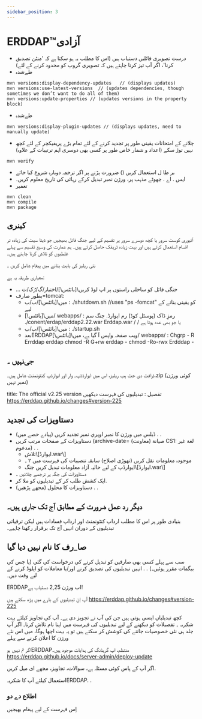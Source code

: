 ```yaml
---
sidebar_position: 3
---
```

# ERDDAP™آزادی
* درست تصویری فائلیں دستیاب ہیں (اس کا مطلب یہ ہو سکتا ہے کہ 'منٹن تصدیق کرنا'، اگر آپ تیز کرنا چاہتے ہیں کہ تصویری گروپ کو محدود کرنے کے لئے) 
* طےشدہ
```
mvn versions:display-dependency-updates   // (displays updates)
mvn versions:use-latest-versions  // (updates dependencies, though sometimes we don’t want to do all of them)
mvn versions:update-properties // (updates versions in the property block)
```
* طےشدہ
```
mvn versions:display-plugin-updates // (displays updates, need to manually update)
```
* چلانے کے امتحانات یقینی طور پر تجدید کرنے کے لئے تمام بڑے پریفیکچر کے لئے کچھ نہیں توڑ سکے (اعداد و شمار خاص طور پر کسی بھی دوسری اہم ترتیبات کے علاوہ) 
```
mvn verify
```
* بر طا ل استعمال کريں () ضرورت پڑنے پر اگر ترجمہ دوبارہ شروع کیا جائے
* ایس . اے . جھوٹے مذہب پر، ورژن نمبر تبدیل کرکے رہائی کی تاریخ معلوم کریں۔
* تعمیر
```
mvn clean
mvn compile
mvn package
```
## کینری
آئیوری کوسٹ سرور یا کچھ دوسرے سرور پر تقسیم کے لیے جنگ فائل بھیجیں جو ڈیٹا سیٹ کی زیادہ تر اقسام استعمال کرتے ہیں اور بہت زیادہ ٹریفک حاصل کرتے ہیں۔
ہم عمارت کی وسیع تقسیم سے پہلے غلطیوں کو تلاش کرنا چاہتے ہیں۔

نئی ریلیز کی بابت بتانے میں پیغام شامل کریں ۔

معیاری طریقہ یہ ہے:
* ... جنگی فائل کو ساحلی راستوں پر اپ لوڈ کریں\\[بائٹس\\]/اختیار/گ/رُک/ت
* بطور صارف=tomcat:
  * میں\\[بائٹس\\]/ب/ب :
./shutdown.sh //uses "ps -fomcat" کو یقینی بنانے کے لیے
  * میں\\[بائٹس\\]/ webapps/ :
رمزِ ڈاک (پوسٹل کوڈ)
رم ایوارڈ. جنگ
سم ./conent/erdap/erddap2.22.war Erddap.war / / یا جو بھی عدد ہوتا ہے
  * میں\\[بائٹس\\]/ب/ب :
./startup.sh
  * بعدERDDAPویب صفحہ واپس آ گیا ہے، میں\\[بائٹس\\]/ webapps/ :
Chgrp - R Errddap erddap
chmod -R G+rw erddap -
chmod -Ro-rwx Erdddap -

## جی‌نہیں ۔
ڈرافٹ دی جٹ ہب ریلیز، اس میں ایوارڈڈپ۔ وار اور ایوارڈپ کنٹونمنٹ شامل ہیں۔.zip  (کوئی ورژن نمبر نہیں) 

title: The official v2.25 version
تفصیل : تبدیلیوں کی فہرست دیکھیں
       https://erddap.github.io/changes#version-225
 

## دستاویزات کی تجدید
* ڈبلس ميں ورژن کا نمبر اوپري نمبر تجدید کريں (پیادے حصے میں) . .
* دستاویزات کے صفحات مرتب کريں (archive-date= (معاونت) صيانة CS1: لغة غير مدعوم) . .
  * تلاش\\[ایوارڈ.war\\] 
  * موجودہ معلومات نقل کريں (تھوڑی اصلاح) سابقہ تنصیبات کی فہرست میں ۲ ۔
  * ایوارڈپ کے لیے حالیہ آزاد معلومات تبدیل کریں جنگ\\[ایوارڈ.war\\]
* دستاویزات کی جگہ پر ترجمے چلائیں ۔
* ایک کشش طلب کر کے تبدیلیوں کو ملا کر.
* دستاویزات کا محلول (مجھے پڑھیں) . .

## دیگر رد عمل ضرورت کے مطابق آج تک جاری ہیں۔
بنیادی طور پر اس کا مطلب ارداپ کنٹونمنٹ اور ارداپ فسادات ہیں لیکن ترقیاتی تبدیلیوں کے دوران انہیں آج تک برقرار رکھنا چاہیے۔

## صا_رف کا نام نہیں دیا گیا
سب سے پہلے کسی بھی صارفین کو تبدیل کرنے کی درخواست کی گئی (یا جس کی بیگمات مقرر ہوئیں۔) . . انہیں تبدیلیوں کی تصدیق کرنے اور/یا معاملات کو اپلوڈ کرنے کے لیے وقت دیں۔

ERDDAPاب ورژن 2,25 دستیاب ہے&#33;

آپ اِن تبدیلیوں کے بارے میں پڑھ سکتے ہیں
 https://erddap.github.io/changes#version-225
 

کچھ تبدیلیاں ایسی ہوتی ہیں جن کی آپ نے تجویز دی ہے۔ آپ کی تجاویز کیلئے بہت شکریہ ۔ تفصیلات کو دیکھنے کے لیے تبدیلیوں کی فہرست میں اپنا نام تلاش کرنا۔ اگر آپ جلد ہی نئی خصوصیات جاننے کی کوشش کر سکتے ہیں تو یہ بہت اچھا ہوگا، میں اس نئے ورژن کا اعلان کرنے سے پہلے

اگر تم نہیں ہوERDDAPمنتظم، اپ گریڈنگ کی ہدایات موجود ہیں۔
 https://erddap.github.io/docs/server-admin/deploy-update
 

اگر آپ کے پاس کوئی مسئلہ ہے، سوالات، تجاویز، مجھے ای میل کریں.

استعمال کیلئے آپ کا شکریہERDDAP. .

### اطلاع دے دو
اِس فہرست کے لیے پیغام بھیجیں
